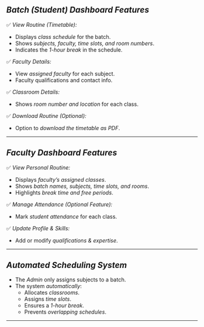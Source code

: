 
## *Batch (Student) Dashboard Features*  
✅ *View Routine (Timetable):*  
   - Displays *class schedule* for the batch.  
   - Shows *subjects, faculty, time slots, and room numbers*.  
   - Indicates the *1-hour break* in the schedule.  

✅ *Faculty Details:*  
   - View *assigned faculty* for each subject.  
   - Faculty qualifications and contact info.  

✅ *Classroom Details:*  
   - Shows *room number and location* for each class.  

✅ *Download Routine (Optional):*  
   - Option to *download the timetable as PDF*.  

---

## *Faculty Dashboard Features*  
✅ *View Personal Routine:*  
   - Displays *faculty’s assigned classes*.  
   - Shows *batch names, subjects, time slots, and rooms*.  
   - Highlights *break time and free periods*.  

✅ *Manage Attendance (Optional Feature):*  
   - Mark *student attendance* for each class.  

✅ *Update Profile & Skills:*  
   - Add or modify *qualifications & expertise*.  

---

## *Automated Scheduling System*  
- The *Admin* only assigns subjects to a batch.  
- The system *automatically*:  
  - Allocates *classrooms*.  
  - Assigns *time slots*.  
  - Ensures a *1-hour break*.  
  - Prevents *overlapping schedules*.  

---